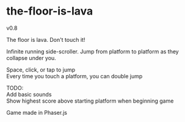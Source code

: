the-floor-is-lava
=================

v0.8

The floor is lava. Don't touch it!

Infinite running side-scroller.
Jump from platform to platform as they collapse under you.

Space, click, or tap to jump  
Every time you touch a platform, you can double jump

TODO:  
Add basic sounds  
Show highest score above starting platform when beginning game  

Game made in Phaser.js
